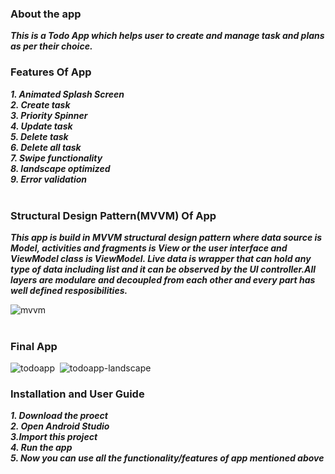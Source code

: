 ### About the app
***This is a Todo App which helps user to create and manage task and plans as per their choice.***
<br>

### Features Of App          
***1. Animated Splash Screen***
<br>
***2. Create task***
<br>
***3. Priority Spinner***
<br>
***4. Update task***
<br>
***5. Delete task***
<br>
***6. Delete all task***
<br>
***7. Swipe functionality***
<br>
***8. landscape optimized***
<br>
***9. Error validation***  
<br>

### Structural Design Pattern(MVVM) Of App
***This app is build in MVVM structural design pattern where data source is Model, activities and fragments is View or the user interface and ViewModel class is ViewModel. Live data is wrapper that can hold any type of data including list and it can be observed by the UI controller.All layers are modulare and decoupled from each other and every part has well defined resposibilities.***
<br>

![mvvm](https://user-images.githubusercontent.com/47735236/113424592-2230f500-93f0-11eb-8921-e124ffc66270.jpg)
<br>
<br>

### Final App 
![todoapp](https://user-images.githubusercontent.com/47735236/113427060-1f380380-93f4-11eb-861d-724a015aaf84.gif)&nbsp; ![todoapp-landscape](https://user-images.githubusercontent.com/47735236/113427594-09770e00-93f5-11eb-835f-e65ad04968f2.gif)
<br>

### Installation and User Guide
***1. Download the proect***
<br>
***2. Open Android Studio***
<br>
***3.Import this project***
<br>
***4. Run the app***
<br>
***5. Now you can use all the functionality/features of app mentioned above***







